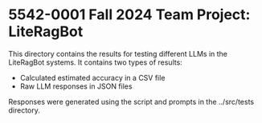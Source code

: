# 5542-0001 Fall 2024 Team Project: LiteRagBot

This directory contains the results for testing different LLMs in the LiteRagBot systems. It contains two types of results:

* Calculated estimated accuracy in a CSV file
* Raw LLM responses in JSON files

Responses were generated using the script and prompts in the ../src/tests directory.
